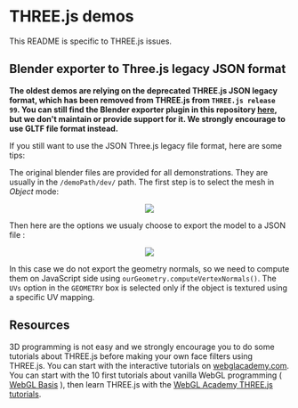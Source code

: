 # THREE.js demos

This README is specific to THREE.js issues.


## Blender exporter to Three.js legacy JSON format

**The oldest demos are relying on the deprecated THREE.js JSON legacy format, which has been removed from THREE.js from `THREE.js release 99`.
You can still find the Blender exporter plugin in this repository [here](https://github.com/jeeliz/jeelizFaceFilter/tree/master/libs/three/blenderExporter), but we don't maintain or provide support for it. We strongly encourage to use GLTF file format instead.**

If you still want to use the JSON Three.js legacy file format, here are some tips:

The original blender files are provided for all demonstrations. They are usually in the `/demoPath/dev/` path. The first step is to select the mesh in *Object* mode:


<p align="center">
<img src='https://jeeliz.com/uploads/BlenderSelectionObjet.png' />
</p>

Then here are the options we usualy choose to export the model to a JSON file :
<p align="center">
<img src='https://jeeliz.com/uploads/BlenderExportOptions.png' />
</p>

In this case we do not export the geometry normals, so we need to compute them on JavaScript side using `ourGeometry.computeVertexNormals()`. The `UVs` option in the `GEOMETRY` box is selected only if the object is textured using a specific UV mapping.


## Resources

3D programming is not easy and we strongly encourage you to do some tutorials about THREE.js before making your own face filters using THREE.js. You can start with the interactive tutorials on [webglacademy.com](https://webglacademy.jeeliz.com). You can start with the 10 first tutorials about vanilla WebGL programming ( [WebGL Basis](https://webglacademy.jeeliz.com/courses.php?courses=0_1_20_2_3_4_23_5_6_7_10) ), then learn THREE.js with the [WebGL Academy THREE.js tutorials](https://webglacademy.jeeliz.com/courses.php?courses=19_25_27_33_34).